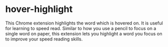 # hover-highlight
This Chrome extension highlights the word which is hovered on. It is useful for learning to speed read. Similar to how you use a pencil to focus on a single word on paper, this extension lets you highlight a word you focus on to improve your speed reading skills.
